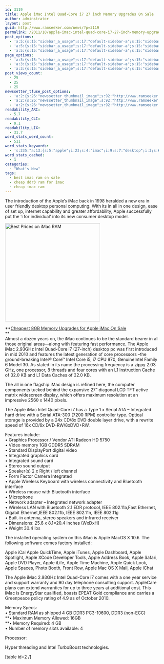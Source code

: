 ```yaml
---
id: 3119
title: Apple iMac Intel Quad-Core i7 27 inch Memory Upgrades On Sale
author: adminstrator
layout: post
guid: http://www.ramseeker.com/news/?p=3119
permalink: /2011/10/apple-imac-intel-quad-core-i7-27-inch-memory-upgrades-on-sale/
post_options:
  - 'a:5:{s:15:"sidebar_a_usage";s:17:"default-sidebar-a";s:15:"sidebar_b_usage";s:17:"default-sidebar-b";s:9:"hwa_usage";s:17:"default-headerbar";s:8:"ad_above";s:0:"";s:8:"ad_below";s:0:"";}'
  - 'a:5:{s:15:"sidebar_a_usage";s:17:"default-sidebar-a";s:15:"sidebar_b_usage";s:17:"default-sidebar-b";s:9:"hwa_usage";s:17:"default-headerbar";s:8:"ad_above";s:0:"";s:8:"ad_below";s:0:"";}'
  - 'a:5:{s:15:"sidebar_a_usage";s:17:"default-sidebar-a";s:15:"sidebar_b_usage";s:17:"default-sidebar-b";s:9:"hwa_usage";s:17:"default-headerbar";s:8:"ad_above";s:0:"";s:8:"ad_below";s:0:"";}'
page_options:
  - 'a:3:{s:15:"sidebar_a_usage";s:17:"default-sidebar-a";s:15:"sidebar_b_usage";s:17:"default-sidebar-b";s:9:"hwa_usage";s:17:"default-headerbar";}'
  - 'a:3:{s:15:"sidebar_a_usage";s:17:"default-sidebar-a";s:15:"sidebar_b_usage";s:17:"default-sidebar-b";s:9:"hwa_usage";s:17:"default-headerbar";}'
  - 'a:3:{s:15:"sidebar_a_usage";s:17:"default-sidebar-a";s:15:"sidebar_b_usage";s:17:"default-sidebar-b";s:9:"hwa_usage";s:17:"default-headerbar";}'
post_views_count:
  - 25
  - 25
  - 25
newssetter_tfuse_post_options:
  - 'a:2:{s:26:"newssetter_thumbnail_image";s:92:"http://www.ramseeker.com/wp-content/uploads/2011/10/Screen-Shot-2011-10-08-at-1.48.34-PM.png";s:24:"newssetter_disable_image";s:4:"true";}'
  - 'a:2:{s:26:"newssetter_thumbnail_image";s:92:"http://www.ramseeker.com/wp-content/uploads/2011/10/Screen-Shot-2011-10-08-at-1.48.34-PM.png";s:24:"newssetter_disable_image";s:4:"true";}'
  - 'a:2:{s:26:"newssetter_thumbnail_image";s:92:"http://www.ramseeker.com/wp-content/uploads/2011/10/Screen-Shot-2011-10-08-at-1.48.34-PM.png";s:24:"newssetter_disable_image";s:4:"true";}'
readability_ARI:
  - 5.7
readability_CLI:
  - 9.1
readability_LIX:
  - 31.7
word_stats_word_count:
  - 511
word_stats_keywords:
  - 's:235:"a:13:{s:5:"apple";i:23;s:4:"imac";i:9;s:7:"desktop";i:3;s:6:"memory";i:6;s:8:"standard";i:3;s:5:"intel";i:6;s:4:"quad";i:3;s:4:"core";i:6;s:9:"processor";i:3;s:10:"integrated";i:5;s:8:"wireless";i:4;s:9:"bluetooth";i:3;s:4:"ieee";i:4;}";'
word_stats_cached:
  - 1
categories:
  - "What's New"
tags:
  - best imac ram on sale
  - cheap ddr3 ram for imac
  - cheap imac ram
---
```

<div style="float: right; margin-right: 5px;">
</div>

<div style="float: right; margin-right: 5px;">
</div>

<div style="float: right; margin-right: 5px;">
</div>

The introduction of the Apple’s iMac back in 1998 heralded a new era in user friendly desktop personal computing. With its in all in one design, ease of set up, internet capability and greater affordability, Apple successfully put the ‘i for individual’ into its new consumer desktop model. 

[<img src="http://www.ramseeker.com/wp-content/uploads/2011/10/Screen-Shot-2011-10-08-at-1.48.34-PM.png" alt="Best Prices on iMac RAM" title="Cheapest Apple iMac Memory Upgrades" width="311" height="321" class="alignleft size-full wp-image-3124" />][1]

**[Cheapest 8GB Memory Upgrades for Apple iMac On Sale][1]  
**  
Almost a dozen years on, the iMac continues to be the standard bearer in all those original areas—along with featuring fast performance. The Apple iMac 2.93GHz Intel Quad-Core i7 (27-inch) desktop pc was first introduced in mid 2010 and features the latest generation of core processors –the ground-breaking Intel® Core™ Intel Core i5, i7 CPU 870, GenuineIntel Family 6 Model 30. As stated in its name the processing frequency is a zippy 2.03 GHz, one processor, 8 threads and four cores with an L1 Instruction Cache of 32.0 KB and L1 Data Caches of 32.0 KB.

The all in one flagship iMac design is refined here, the computer components tucked behind the expansive 27” diagonal LCD TFT active matrix widescreen display, which offers maximum resolution at an impressive 2560 x 1440 pixels. 

The Apple iMac Intel Quad-Core i7 has a Type 1 x Serial ATA &#8211; Integrated hard drive with a Serial ATA-300 (7200 RPM) controller type. Optical storage is provided by a 24x CD/8x DVD double layer drive, with a rewrite speed of 16x CD/6x DVD-RW/8xDVD+RW.

Features include:  
• Graphics Processor / Vendor ATI Radeon HD 5750  
• Video memory 1GB GDDR5 SDRAM  
• Standard DisplayPort digital video  
• Integrated graphics card  
• Integrated sound card  
• Stereo sound output  
• Speaker(s) 2 x Right / left channel  
• Form Factor Camera Integrated  
• Apple Wireless Keyboard with wireless connectivity and Bluetooth interface  
• Wireless mouse with Bluetooth interface  
• Microphone  
• Network adapter &#8211; Integrated network adapter  
• Wireless LAN with Bluetooth 2.1 EDR protocol, IEEE 802.11a,Fast Ethernet,  Gigabit Ethernet,IEEE 802.11b, IEEE 802.11n, IEEE 802.11g  
• Built-in antenna, stereo speakers and infrared receiver  
• Dimensions: 25.6 x 8.1&#215;20.4 inches (WxDxH)  
• Weight 30.4 lbs

The installed operating system on this iMac is Apple MacOS X 10.6. The following software comes factory installed:

Apple iCal Apple QuickTime, Apple iTunes, Apple Dashboard, Apple Spotlight, Apple XCode Developer Tools, Apple Address Book, Apple Safari, Apple DVD Player, Apple iLife, Apple Time Machine, Apple Quick Look, Apple Spaces, Photo Booth, Front Row, Apple Mac OS X Mail, Apple iChat 

The Apple iMac 2.93GHz Intel Quad-Core i7 comes with a one year service and support warranty and 90 day telephone consulting support. AppleCare plans can extend warranties for up to three years at additional cost. This iMac is EnergyStar qualified, boasts EPEAT Gold compliance and carries a Greenpeace policy rating of 4.9 as of October 2010.

Memory Specs:  
• Standard RAM as shipped 4 GB DDR3 PC3-10600, DDR3 (non-ECC)  
**• Maximum Memory Allowed: 16GB  
**• Memory Required: 4 GB  
• Number of memory slots available: 4

Processor:

Hyper threading and Intel TurboBoost technologies.

[table id=2 /]

 [1]: http://www.amazon.com/s?ie=UTF8&redirect=true&sort=popular-srp-rank&ref_=sr_nr_n_1&keywords=notebook%20memory%20ddr3&bbn=541966&qid=1317736349&rnid=541966&rh=n%3A172282%2Ck%3Anotebook%20memory%20ddr3%2Cn%3A%21493964%2Cn%3A541966%2Cn%3A193870011&_encoding=UTF8&tag=ramseeker-20&linkCode=ur2&camp=1789&creative=390957